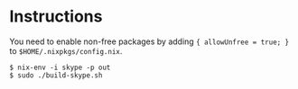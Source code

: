 # Instructions

You need to enable non-free packages by adding `{ allowUnfree = true; }` to
`$HOME/.nixpkgs/config.nix`.


```
$ nix-env -i skype -p out
$ sudo ./build-skype.sh
```
